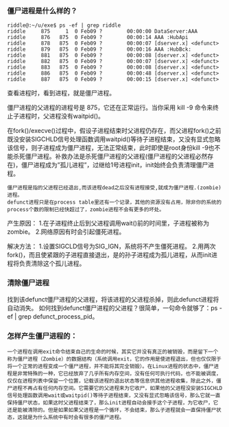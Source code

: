 ### 僵尸进程是什么样的？

```
riddle@:~/u/exe$ ps -ef | grep riddle
riddle     875     1  0 Feb09 ?        00:00:00 DataServer:AAA
riddle     876   875  0 Feb09 ?        00:00:14 AAA :HubApi
riddle     878   875  0 Feb09 ?        00:00:07 [dserver.x] <defunct>
riddle     879   875  0 Feb09 ?        00:00:16 AAA :HubBck:
riddle     881   875  0 Feb09 ?        00:00:08 [dserver.x] <defunct>
riddle     882   875  0 Feb09 ?        00:00:07 [dserver.x] <defunct>
riddle     883   875  0 Feb09 ?        00:00:08 [dserver.x] <defunct>
riddle     886   875  0 Feb09 ?        00:00:48 [dserver.x] <defunct>
riddle     887   875  0 Feb09 ?        00:00:15 [dserver.x] <defunct>
```
查看进程时，看到<defunct>进程，就是僵尸进程。

僵尸进程的父进程的进程号是 875，它还在正常运行。当你采用 kill -9 命令来终止子进程时，父进程没有waitpid()。

在fork()/execve()过程中，假设子进程结束时父进程仍存在，而父进程fork()之前既没安装SIGCHLD信号处理函数调用waitpid()等待子进程结束，又没有显式忽略该信号，则子进程成为僵尸进程，无法正常结束，此时即使是root身份kill -9也不能杀死僵尸进程。补救办法是杀死僵尸进程的父进程(僵尸进程的父进程必然存在)，僵尸进程成为”孤儿进程”，过继给1号进程init，init始终会负责清理僵尸进程。

    僵尸进程是指的父进程已经退出,而该进程dead之后没有进程接受,就成为僵尸进程.(zombie)进程。
    defunct进程只是在process table里还有一个记录，其他的资源没有占用，除非你的系统的process个数的限制已经快超过了，zombie进程不会有更多的坏处。

产生原因：
1.在子进程终止后到父进程调用wait()前的时间里，子进程被称为zombie。
2.网络原因有时会引起僵死进程。

解决方法：
1.设置SIGCLD信号为SIG_IGN，系统将不产生僵死进程。
2.用两次fork()，而且使紧跟的子进程直接退出，是的孙子进程成为孤儿进程，从而init进程将负责清除这个孤儿进程。

### 清除僵尸进程

   找到该defunct僵尸进程的父进程，将该进程的父进程杀掉，则此defunct进程将自动消失。
   如何找到defunct僵尸进程的父进程？很简单，一句命令就够了：ps -ef | grep defunct_process_pid。
   
### 怎样产生僵尸进程的：
    一个进程在调用exit命令结束自己的生命的时候，其实它并没有真正的被销毁，而是留下一个称为僵尸进程（Zombie）的数据结构（系统调用exit，它的作用是使进程退出，但也仅仅限于将一个正常的进程变成一个僵尸进程，并不能将其完全销毁）。在Linux进程的状态中，僵尸进程是非常特殊的一种，它已经放弃了几乎所有内存空间，没有任何可执行代码，也不能被调度，仅仅在进程列表中保留一个位置，记载该进程的退出状态等信息供其他进程收集，除此之外，僵尸进程不再占有任何内存空间。它需要它的父进程来为它收尸，如果他的父进程没安装SIGCHLD信号处理函数调用wait或waitpid()等待子进程结束，又没有显式忽略该信号，那么它就一直保持僵尸状态，如果这时父进程结束了，那么init进程自动会接手这个子进程，为它收尸，它还是能被清除的。但是如果如果父进程是一个循环，不会结束，那么子进程就会一直保持僵尸状态，这就是为什么系统中有时会有很多的僵尸进程。
